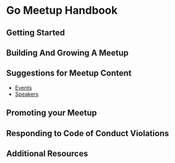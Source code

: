 # Go Meetup Handbook

## Getting Started

## Building And Growing A Meetup

## Suggestions for Meetup Content
- [Events](../event-ideas.md)
- [Speakers](../speaker-list.md)

## Promoting your Meetup

## Responding to Code of Conduct Violations

## Additional Resources
